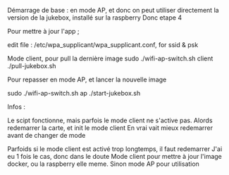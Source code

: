 Démarrage de base : en mode AP, et donc on peut utiliser directement la version de la jukebox, installé sur la raspberry
Donc etape 4




Pour mettre à jour l'app ; 

edit file : /etc/wpa_supplicant/wpa_supplicant.conf, for ssid & psk

Mode client, pour pull la dernière image
sudo ./wifi-ap-switch.sh client
./pull-jukebox.sh


Pour repasser en mode AP, et lancer la nouvelle image

sudo ./wifi-ap-switch.sh ap
./start-jukebox.sh



Infos : 

Le scipt fonctionne, mais parfois le mode client ne s'active pas. Alords redemarrer la carte, et init le mode client 
En vrai vait mieux redemarrer avant de changer de mode

Parfoids si le mode client est activé trop longtemps, il faut redemarrer
    J'ai eu 1 fois le cas, donc dans le doute
Mode client pour mettre à jour l'image docker, ou la raspberry elle meme. Sinon mode AP pour utilisation


